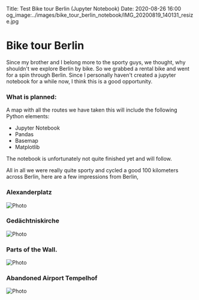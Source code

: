 Title: Test Bike tour Berlin (Jupyter Notebook)
Date: 2020-08-26 16:00
og_image:../images/bike_tour_berlin_notebook/IMG_20200819_140131_resize.jpg

# Bike tour Berlin

Since my brother and I belong more to the sporty guys, we thought, why shouldn't we explore Berlin by bike.
So we grabbed a rental bike and went for a spin through Berlin.
Since I personally haven't created a jupyter notebook for a while now, I think this is a good opportunity.

### What is planned:
A map with all the routes we have taken this will include the following Python elements:

* Jupyter Notebook
* Pandas 
* Basemap
* Matplotlib

The notebook is unfortunately not quite finished yet and will follow.

All in all we were really quite sporty and cycled a good 100 kilometers across Berlin, here are a few impressions from Berlin,

### Alexanderplatz
![Photo]({attach}../images/bike_tour_berlin_notebook/IMG_20200815_114145_resize.jpg)

### Gedächtniskirche
![Photo]({attach}../images/bike_tour_berlin_notebook/IMG_20200815_200436_1_resize.jpg)

### Parts of the Wall.
![Photo]({attach}../images/bike_tour_berlin_notebook/IMG_20200819_205230_resize.jpg)

### Abandoned Airport Tempelhof
![Photo]({attach}../images/bike_tour_berlin_notebook/IMG_20200817_134433_resize.jpg)


